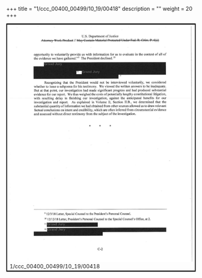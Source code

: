 +++
title = "1/ccc_00400_00499/10_19/00418"
description = ""
weight = 20
+++

<table style="border:2px solid black;max-width:800px;max-height:800px;" 
><tr><td>
<img class="center-fit-jpg"
src="/jpg_/jpg_mueller_report_searchable_418.jpg">
1/ccc_00400_00499/10_19/00418
</img></td></tr></table>
